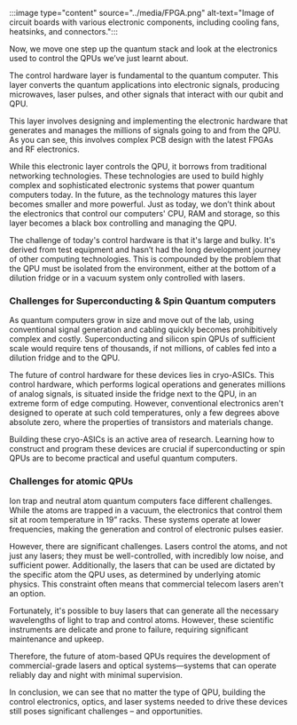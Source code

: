
:::image type="content" source="../media/FPGA.png" alt-text="Image of circuit boards with various electronic components, including cooling fans, heatsinks, and connectors.":::

Now, we move one step up the quantum stack and look at the electronics used to control the QPUs we’ve just learnt about.  

The control hardware layer is fundamental to the quantum computer. This layer converts the quantum applications into electronic signals, producing microwaves, laser pulses, and other signals that interact with our qubit and QPU.  

This layer involves designing and implementing the electronic hardware that generates and manages the millions of signals going to and from the QPU. As you can see, this involves complex PCB design with the latest FPGAs and RF electronics.  

While this electronic layer controls the QPU, it borrows from traditional networking technologies. These technologies are used to build highly complex and sophisticated electronic systems that power quantum computers today. In the future, as the technology matures this layer becomes smaller and more powerful. Just as today, we don’t think about the electronics that control our computers' CPU, RAM and storage, so this layer becomes a black box controlling and managing the QPU.  

The challenge of today's control hardware is that it's large and bulky. It's derived from test equipment and hasn’t had the long development journey of other computing technologies. This is compounded by the problem that the QPU must be isolated from the environment, either at the bottom of a dilution fridge or in a vacuum system only controlled with lasers.  

### Challenges for Superconducting & Spin Quantum computers

As quantum computers grow in size and move out of the lab, using conventional signal generation and cabling quickly becomes prohibitively complex and costly. Superconducting and silicon spin QPUs of sufficient scale would require tens of thousands, if not millions, of cables fed into a dilution fridge and to the QPU.  

The future of control hardware for these devices lies in cryo-ASICs. This control hardware, which performs logical operations and generates millions of analog signals, is situated inside the fridge next to the QPU, in an extreme form of edge computing. However, conventional electronics aren't designed to operate at such cold temperatures, only a few degrees above absolute zero, where the properties of transistors and materials change.

Building these cryo-ASICs is an active area of research. Learning how to construct and program these devices are crucial if superconducting or spin QPUs are to become practical and useful quantum computers.

### Challenges for atomic QPUs

Ion trap and neutral atom quantum computers face different challenges. While the atoms are trapped in a vacuum, the electronics that control them sit at room temperature in 19” racks. These systems operate at lower frequencies, making the generation and control of electronic pulses easier.

However, there are significant challenges. Lasers control the atoms, and not just any lasers; they must be well-controlled, with incredibly low noise, and sufficient power. Additionally, the lasers that can be used are dictated by the specific atom the QPU uses, as determined by underlying atomic physics. This constraint often means that commercial telecom lasers aren't an option.

Fortunately, it's possible to buy lasers that can generate all the necessary wavelengths of light to trap and control atoms. However, these scientific instruments are delicate and prone to failure, requiring significant maintenance and upkeep.

Therefore, the future of atom-based QPUs requires the development of commercial-grade lasers and optical systems—systems that can operate reliably day and night with minimal supervision.

In conclusion, we can see that no matter the type of QPU, building the control electronics, optics, and laser systems needed to drive these devices still poses significant challenges – and opportunities.
